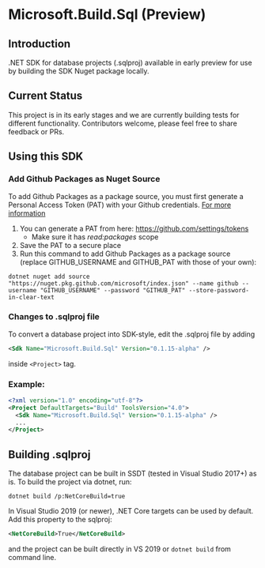 # Microsoft.Build.Sql (Preview)

## Introduction
.NET SDK for database projects (.sqlproj) available in early preview for use by building the SDK Nuget package locally.

## Current Status
This project is in its early stages and we are currently building tests for different functionality. Contributors welcome, please feel free to share feedback or PRs.

## Using this SDK

### Add Github Packages as Nuget Source
To add Github Packages as a package source, you must first generate a Personal Access Token (PAT) with your Github credentials. [For more information](https://docs.github.com/en/packages/working-with-a-github-packages-registry/working-with-the-nuget-registry#authenticating-to-github-packages)
1. You can generate a PAT from here: https://github.com/settings/tokens
   * Make sure it has *read:packages* scope
2. Save the PAT to a secure place
3. Run this command to add Github Packages as a package source (replace GITHUB_USERNAME and GITHUB_PAT with those of your own):
```
dotnet nuget add source "https://nuget.pkg.github.com/microsoft/index.json" --name github --username "GITHUB_USERNAME" --password "GITHUB_PAT" --store-password-in-clear-text
```

### Changes to .sqlproj file
To convert a database project into SDK-style, edit the .sqlproj file by adding
```xml
<Sdk Name="Microsoft.Build.Sql" Version="0.1.15-alpha" />
``` 
inside `<Project>` tag.
### Example:
```xml
<?xml version="1.0" encoding="utf-8"?>
<Project DefaultTargets="Build" ToolsVersion="4.0">
  <Sdk Name="Microsoft.Build.Sql" Version="0.1.15-alpha" />
  ...
</Project>
```

## Building .sqlproj 
The database project can be built in SSDT (tested in Visual Studio 2017+) as is. To build the project via dotnet, run:
```
dotnet build /p:NetCoreBuild=true
```
In Visual Studio 2019 (or newer), .NET Core targets can be used by default. Add this property to the sqlproj:
```xml
<NetCoreBuild>True</NetCoreBuild>
```
and the project can be built directly in VS 2019 or `dotnet build` from command line.
